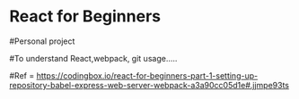 # React for Beginners

#Personal project

#To understand React,webpack, git usage.....


#Ref = https://codingbox.io/react-for-beginners-part-1-setting-up-repository-babel-express-web-server-webpack-a3a90cc05d1e#.jjmpe93ts
